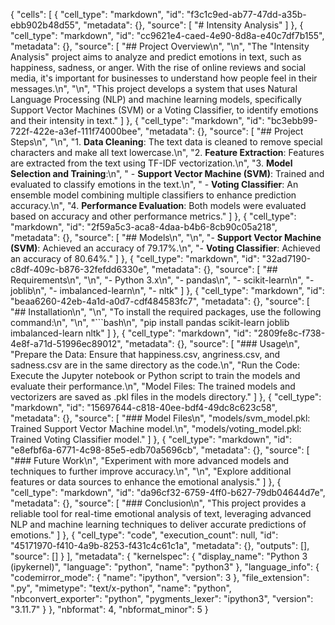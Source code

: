{
 "cells": [
  {
   "cell_type": "markdown",
   "id": "f3c1c9ed-ab77-47dd-a35b-ebb902b48d55",
   "metadata": {},
   "source": [
    "# Intensity Analysis"
   ]
  },
  {
   "cell_type": "markdown",
   "id": "cc9621e4-caed-4e90-8d8a-e40c7df7b155",
   "metadata": {},
   "source": [
    "## Project Overview\n",
    "\n",
    "The \"Intensity Analysis\" project aims to analyze and predict emotions in text, such as happiness, sadness, or anger. With the rise of online reviews and social media, it's important for businesses to understand how people feel in their messages.\n",
    "\n",
    "This project develops a system that uses Natural Language Processing (NLP) and machine learning models, specifically Support Vector Machines (SVM) or a Voting Classifier, to identify emotions and their intensity in text."
   ]
  },
  {
   "cell_type": "markdown",
   "id": "bc3ebb99-722f-422e-a3ef-111f74000bee",
   "metadata": {},
   "source": [
    "## Project Steps\n",
    "\n",
    "1. **Data Cleaning**: The text data is cleaned to remove special characters and make all text lowercase.\n",
    "2. **Feature Extraction**: Features are extracted from the text using TF-IDF vectorization.\n",
    "3. **Model Selection and Training**:\n",
    "    - **Support Vector Machine (SVM)**: Trained and evaluated to classify emotions in the text.\n",
    "    - **Voting Classifier**: An ensemble model combining multiple classifiers to enhance prediction accuracy.\n",
    "4. **Performance Evaluation**: Both models were evaluated based on accuracy and other performance metrics."
   ]
  },
  {
   "cell_type": "markdown",
   "id": "2f59a5c3-aca8-4daa-b4b6-8cb90c05a218",
   "metadata": {},
   "source": [
    "## Models\n",
    "\n",
    "- **Support Vector Machine (SVM)**: Achieved an accuracy of 79.17%.\n",
    "- **Voting Classifier**: Achieved an accuracy of 80.64%."
   ]
  },
  {
   "cell_type": "markdown",
   "id": "32ad7190-c8df-409c-b876-32fefdd6330e",
   "metadata": {},
   "source": [
    "## Requirements\n",
    "\n",
    "- Python 3.x\n",
    "- pandas\n",
    "- scikit-learn\n",
    "- joblib\n",
    "- imbalanced-learn\n",
    "- nltk"
   ]
  },
  {
   "cell_type": "markdown",
   "id": "beaa6260-42eb-4a1d-a0d7-cdf484583fc7",
   "metadata": {},
   "source": [
    "## Installation\n",
    "\n",
    "To install the required packages, use the following command:\n",
    "\n",
    "```bash\n",
    "pip install pandas scikit-learn joblib imbalanced-learn nltk"
   ]
  },
  {
   "cell_type": "markdown",
   "id": "2809fe8c-f738-4e8f-a71d-51996ec89012",
   "metadata": {},
   "source": [
    "### Usage\n",
    "Prepare the Data: Ensure that happiness.csv, angriness.csv, and sadness.csv are in the same directory as the code.\n",
    "Run the Code: Execute the Jupyter notebook or Python script to train the models and evaluate their performance.\n",
    "Model Files: The trained models and vectorizers are saved as .pkl files in the models directory."
   ]
  },
  {
   "cell_type": "markdown",
   "id": "15697644-c818-40ee-bdf4-49dc8c623c58",
   "metadata": {},
   "source": [
    "### Model Files\n",
    "models/svm_model.pkl: Trained Support Vector Machine model.\n",
    "models/voting_model.pkl: Trained Voting Classifier model."
   ]
  },
  {
   "cell_type": "markdown",
   "id": "e8efbf6a-6771-4c98-85e5-edb70a5696cb",
   "metadata": {},
   "source": [
    "### Future Work\n",
    "Experiment with more advanced models and techniques to further improve accuracy.\n",
    "\n",
    "Explore additional features or data sources to enhance the emotional analysis."
   ]
  },
  {
   "cell_type": "markdown",
   "id": "da96cf32-6759-4ff0-b627-79db04644d7e",
   "metadata": {},
   "source": [
    "### Conclusion\n",
    "This project provides a reliable tool for real-time emotional analysis of text, leveraging advanced NLP and machine learning techniques to deliver accurate predictions of emotions."
   ]
  },
  {
   "cell_type": "code",
   "execution_count": null,
   "id": "45171970-f410-4a9b-8253-f431c4c61c1a",
   "metadata": {},
   "outputs": [],
   "source": []
  }
 ],
 "metadata": {
  "kernelspec": {
   "display_name": "Python 3 (ipykernel)",
   "language": "python",
   "name": "python3"
  },
  "language_info": {
   "codemirror_mode": {
    "name": "ipython",
    "version": 3
   },
   "file_extension": ".py",
   "mimetype": "text/x-python",
   "name": "python",
   "nbconvert_exporter": "python",
   "pygments_lexer": "ipython3",
   "version": "3.11.7"
  }
 },
 "nbformat": 4,
 "nbformat_minor": 5
}
